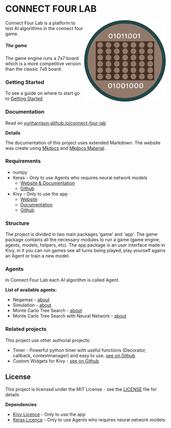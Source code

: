 # CONNECT FOUR LAB

<img align="right" height="256" src="https://raw.githubusercontent.com/yuriharrison/connect-four-lab/master/connectFourLab/app/images/home/logo.png"/>

Connect Four Lab is a platform to test AI algorithms in the connect four game.

##### The game

The game engine runs a 7x7 board which is a more competitive version than the classic 7x6 board.

### Getting Started

To see a guide on where to start go to [Getting Started](./gettingStarted)

### Documentation

Read on [yuriharrison.github.io/connect-four-lab](https://yuriharrison.github.io/connect-four-lab/)

__Details__

The documentation of this project uses extended Markdown. The website was create using [Mkdocs](https://www.mkdocs.org/) and [Mkdocs Material](https://github.com/squidfunk/mkdocs-material).

### Requirements

- numpy
- Keras - Only to use Agents who requires neural network models
    - [Website & Documentation](https://keras.io/)
    - [Github](https://github.com/keras-team/keras)
- Kivy - Only to use the app
    - [Website](https://kivy.org/)
    - [Documentation](https://kivy.org/docs/)
    - [Github](https://github.com/kivy/kivy)

### Structure

The project is divided in two main packages 'game' and 'app'. The game package contains all the necessary modules to run a game (game engine, agents, models, helpers, etc). The app package is an user interface made in Kivy, in it you can run games see all turns being played, play yourself agains an Agent or train a new model.

### Agents

In Connect Four Lab each AI algorithm is called Agent.

__List of available agents:__

- Negamax - [about](./Agents/agents/#AgentNegamax)
- Simulation - [about](./Agents/agents/#AgentSimulation)
- Monte Carlo Tree Search - [about](./Agents/agents/#AgentMonteCarlo)
- Monte Carlo Tree Search with Neural Network - [about](./Agents/agents/#AgentMCTSNN)


### Related projects

This project use other authorial projects:

- Timer - Powerful python timer with useful functions (Decorator, callback, contextmanager) and easy to use. [see on Github](https://github.com/yuriharrison/timer)
- Custom Widgets for Kivy - [see on Github](https://github.com/yuriharrison/custom-widgets)


## License

This project is licensed under the MIT License - see the [LICENSE](LICENSE) file for details

__Dependencies__

- [Kivy Licence](https://github.com/kivy/kivy/blob/master/LICENSE) - Only to use the app
- [Keras Licence](https://github.com/keras-team/keras/blob/master/LICENSE) - Only to use Agents who requires neural network models
